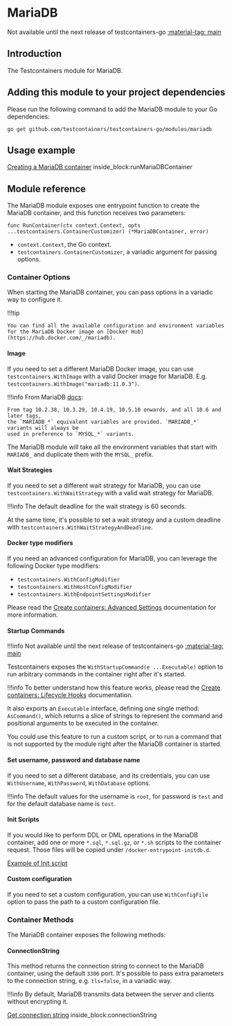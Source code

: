 # MariaDB

Not available until the next release of testcontainers-go <a href="https://github.com/testcontainers/testcontainers-go"><span class="tc-version">:material-tag: main</span></a>

## Introduction

The Testcontainers module for MariaDB.

## Adding this module to your project dependencies

Please run the following command to add the MariaDB module to your Go dependencies:

```
go get github.com/testcontainers/testcontainers-go/modules/mariadb
```

## Usage example

<!--codeinclude-->
[Creating a MariaDB container](../../modules/mariadb/examples_test.go) inside_block:runMariaDBContainer
<!--/codeinclude-->

## Module reference

The MariaDB module exposes one entrypoint function to create the MariaDB container, and this function receives two parameters:

```golang
func RunContainer(ctx context.Context, opts ...testcontainers.ContainerCustomizer) (*MariaDBContainer, error)
```

- `context.Context`, the Go context.
- `testcontainers.ContainerCustomizer`, a variadic argument for passing options.

### Container Options

When starting the MariaDB container, you can pass options in a variadic way to configure it.

!!!tip

    You can find all the available configuration and environment variables for the MariaDB Docker image on [Docker Hub](https://hub.docker.com/_/mariadb).

#### Image

If you need to set a different MariaDB Docker image, you can use `testcontainers.WithImage` with a valid Docker image
for MariaDB. E.g. `testcontainers.WithImage("mariadb:11.0.3")`.

!!!info
    From MariaDB [docs](https://github.com/docker-library/docs/tree/master/mariadb#environment-variables):

    From tag 10.2.38, 10.3.29, 10.4.19, 10.5.10 onwards, and all 10.6 and later tags,
    the `MARIADB_*` equivalent variables are provided. `MARIADB_*` variants will always be
    used in preference to `MYSQL_*` variants.

The MariaDB module will take all the environment variables that start with `MARIADB_` and duplicate them with the `MYSQL_` prefix.

#### Wait Strategies

If you need to set a different wait strategy for MariaDB, you can use `testcontainers.WithWaitStrategy` with a valid wait strategy
for MariaDB.

!!!info
    The default deadline for the wait strategy is 60 seconds.

At the same time, it's possible to set a wait strategy and a custom deadline with `testcontainers.WithWaitStrategyAndDeadline`.

#### Docker type modifiers

If you need an advanced configuration for MariaDB, you can leverage the following Docker type modifiers:

- `testcontainers.WithConfigModifier`
- `testcontainers.WithHostConfigModifier`
- `testcontainers.WithEndpointSettingsModifier`

Please read the [Create containers: Advanced Settings](../features/creating_container.md#advanced-settings) documentation for more information.

#### Startup Commands

!!!info
    Not available until the next release of testcontainers-go <a href="https://github.com/testcontainers/testcontainers-go"><span class="tc-version">:material-tag: main</span></a>

Testcontainers exposes the `WithStartupCommand(e ...Executable)` option to run arbitrary commands in the container right after it's started.

!!!info
    To better understand how this feature works, please read the [Create containers: Lifecycle Hooks](../../features/creating_container/#lifecycle-hooks) documentation.

It also exports an `Executable` interface, defining one single method: `AsCommand()`, which returns a slice of strings to represent the command and positional arguments to be executed in the container.

You could use this feature to run a custom script, or to run a command that is not supported by the module right after the MariaDB container is started.

#### Set username, password and database name

If you need to set a different database, and its credentials, you can use `WithUsername`, `WithPassword`, `WithDatabase`
options.

!!!info
    The default values for the username is `root`, for password is `test` and for the default database name is `test`.

#### Init Scripts

If you would like to perform DDL or DML operations in the MariaDB container, add one or more `*.sql`, `*.sql.gz`, or `*.sh`
scripts to the container request. Those files will be copied under `/docker-entrypoint-initdb.d`.

<!--codeinclude-->
[Example of Init script](../../modules/mariadb/testdata/schema.sql)
<!--/codeinclude-->

#### Custom configuration

If you need to set a custom configuration, you can use `WithConfigFile` option to pass the path to a custom configuration file.

### Container Methods

The MariaDB container exposes the following methods:

#### ConnectionString

This method returns the connection string to connect to the MariaDB container, using the default `3306` port.
It's possible to pass extra parameters to the connection string, e.g. `tls=false`, in a variadic way.

!!!info
    By default, MariaDB transmits data between the server and clients without encrypting it.

<!--codeinclude-->
[Get connection string](../../modules/mariadb/mariadb_test.go) inside_block:connectionString
<!--/codeinclude-->
